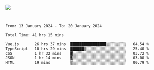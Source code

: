 ![](https://github-widgetbox.vercel.app/api/profile?username=meowkj&data=followers,repositories,stars,commits&theme=nautilus)

  

<br/>  



<!--START_SECTION:waka-->

```txt
From: 13 January 2024 - To: 20 January 2024

Total Time: 41 hrs 15 mins

Vue.js       26 hrs 37 mins  ████████████████░░░░░░░░░   64.54 %
TypeScript   10 hrs 29 mins  ██████▒░░░░░░░░░░░░░░░░░░   25.40 %
CSS          1 hr 32 mins    █░░░░░░░░░░░░░░░░░░░░░░░░   03.72 %
JSON         1 hr 14 mins    ▓░░░░░░░░░░░░░░░░░░░░░░░░   03.00 %
HTML         19 mins         ▒░░░░░░░░░░░░░░░░░░░░░░░░   00.79 %
```

<!--END_SECTION:waka-->



